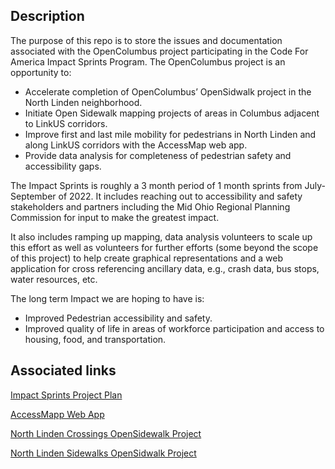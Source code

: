## Description

The purpose of this repo is to store the issues and documentation associated with the OpenColumbus project participating in the Code For America Impact Sprints Program.  The OpenColumbus project is an opportunity to:

- Accelerate completion of OpenColumbus’ OpenSidwalk project in the North Linden neighborhood. 
- Initiate Open Sidewalk mapping projects of areas in Columbus adjacent to LinkUS corridors.
- Improve first and last mile mobility for pedestrians in North Linden and along LinkUS corridors with the AccessMap web app.
- Provide data analysis for completeness of pedestrian safety and accessibility gaps.

The Impact Sprints is roughly a 3 month period of 1 month sprints from July-September of 2022.  It includes reaching out to accessibility and safety stakeholders and partners including the Mid Ohio Regional Planning Commission for input to make the greatest impact.  

It also includes ramping up mapping, data analysis volunteers to scale up this effort as well as volunteers for further efforts (some beyond the scope of this project) to help create graphical representations and a web application for cross referencing ancillary data, e.g., crash data, bus stops, water resources, etc.

The long term Impact we are hoping to have is:

- Improved Pedestrian accessibility and safety.
- Improved quality of life in areas of workforce participation and access to housing, food, and transportation.

## Associated links

[Impact Sprints Project Plan](https://docs.google.com/document/d/1J_QomcORGsWE0_GW4SoAb_76API0lGp-qCr-TTCDqfQ/edit?usp=sharing)

[AccessMapp Web App](https://www.accessmap.io/dir?wp=-122.3387805_47.6094899%27-122.331661_47.6117145&lon=-122.3371977&lat=47.6101702&z=15.88)

[North Linden Crossings OpenSidewalk Project](https://tasks.opensidewalks.com/projects/1)

[North Linden Sidewalks OpenSidwalk Project](https://tasks.opensidewalks.com/projects/2)

